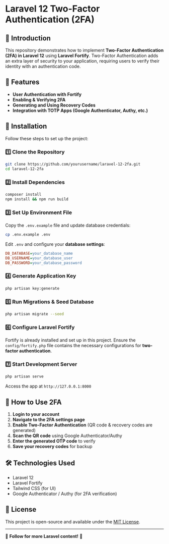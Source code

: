 # Laravel 12 Two-Factor Authentication (2FA)

## 📌 Introduction
This repository demonstrates how to implement **Two-Factor Authentication (2FA) in Laravel 12** using **Laravel Fortify**. Two-Factor Authentication adds an extra layer of security to your application, requiring users to verify their identity with an authentication code.

## 🎯 Features
- **User Authentication with Fortify**
- **Enabling & Verifying 2FA**
- **Generating and Using Recovery Codes**
- **Integration with TOTP Apps (Google Authenticator, Authy, etc.)**

## 🚀 Installation
Follow these steps to set up the project:

### 1️⃣ Clone the Repository
```bash
git clone https://github.com/yourusername/laravel-12-2fa.git
cd laravel-12-2fa
```

### 2️⃣ Install Dependencies
```bash
composer install
npm install && npm run build
```

### 3️⃣ Set Up Environment File
Copy the `.env.example` file and update database credentials:
```bash
cp .env.example .env
```
Edit `.env` and configure your **database settings**:
```ini
DB_DATABASE=your_database_name
DB_USERNAME=your_database_user
DB_PASSWORD=your_database_password
```

### 4️⃣ Generate Application Key
```bash
php artisan key:generate
```

### 5️⃣ Run Migrations & Seed Database
```bash
php artisan migrate --seed
```

### 6️⃣ Configure Laravel Fortify
Fortify is already installed and set up in this project. Ensure the `config/fortify.php` file contains the necessary configurations for **two-factor authentication**.

### 7️⃣ Start Development Server
```bash
php artisan serve
```
Access the app at `http://127.0.0.1:8000`

## 🔐 How to Use 2FA
1. **Login to your account**
2. **Navigate to the 2FA settings page**
3. **Enable Two-Factor Authentication** (QR code & recovery codes are generated)
4. **Scan the QR code** using Google Authenticator/Authy
5. **Enter the generated OTP code** to verify
6. **Save your recovery codes** for backup

## 🛠 Technologies Used
- Laravel 12
- Laravel Fortify
- Tailwind CSS (for UI)
- Google Authenticator / Authy (for 2FA verification)

## 📝 License
This project is open-source and available under the [MIT License](LICENSE).

---
📢 **Follow for more Laravel content!** 🚀
